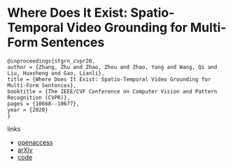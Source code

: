# Where Does It Exist: Spatio-Temporal Video Grounding for Multi-Form Sentences

```
@inproceedings{stgrn_cvpr20,
author = {Zhang, Zhu and Zhao, Zhou and Zhao, Yang and Wang, Qi and Liu, Huasheng and Gao, Lianli},
title = {Where Does It Exist: Spatio-Temporal Video Grounding for Multi-Form Sentences},
booktitle = {The IEEE/CVF Conference on Computer Vision and Pattern Recognition (CVPR)},
pages = {10668--10677},
year = {2020}
}
```

links
- [openaccess](http://openaccess.thecvf.com/content_CVPR_2020/html/Zhang_Where_Does_It_Exist_Spatio-Temporal_Video_Grounding_for_Multi-Form_Sentences_CVPR_2020_paper.html)
- [arXiv](https://arxiv.org/abs/2001.06891)
- [code](https://github.com/Guaranteer/VidSTG-Dataset)
